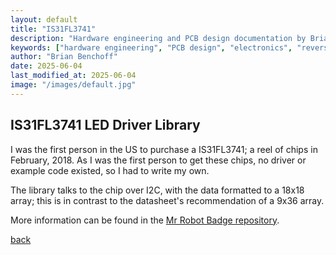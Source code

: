 ```yaml
---
layout: default
title: "IS31FL3741"
description: "Hardware engineering and PCB design documentation by Brian Benchoff"
keywords: ["hardware engineering", "PCB design", "electronics", "reverse engineering"]
author: "Brian Benchoff"
date: 2025-06-04
last_modified_at: 2025-06-04
image: "/images/default.jpg"
---
```

## IS31FL3741 LED Driver Library

I was the first person in the US to purchase a IS31FL3741; a reel of chips in February, 2018. As I was the first person to get these chips, no driver or example code existed, so I had to write my own.

The library talks to the chip over I2C, with the data formatted to a 18x18 array; this is in contrast to the datasheet's recommendation of a 9x36 array.

More information can be found in the [Mr Robot Badge repository](https://github.com/bbenchoff/MrRobotBadge).

[back](../)